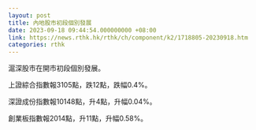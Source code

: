 ```yaml
---
layout: post
title: 內地股市初段個別發展
date: 2023-09-18 09:44:54.000000000 +08:00
link: https://news.rthk.hk/rthk/ch/component/k2/1718805-20230918.htm
categories: rthk
---
```


滬深股市在開市初段個別發展。

上證綜合指數報3105點，跌12點，跌幅0.4%。

深證成份指數報10148點，升4點，升幅0.04%。

創業板指數報2014點，升11點，升幅0.58%。

